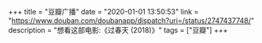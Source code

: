 +++
title = "豆瓣广播"
date = "2020-01-01 13:50:53"
link = "https://www.douban.com/doubanapp/dispatch?uri=/status/2747437748/"
description = "想看这部电影:《过春天‎ (2018)》"
tags = ["豆瓣"]
+++
